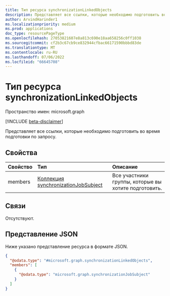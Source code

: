```yaml
---
title: Тип ресурса synchronizationLinkedObjects
description: Представляет все ссылки, которые необходимо подготовить во время подготовки по запросу.
author: ArvindHarinder1
ms.localizationpriority: medium
ms.prod: applications
doc_type: resourcePageType
ms.openlocfilehash: 27053821607e8a813c690e18aa658256c0ff1038
ms.sourcegitcommit: cf2b3c67cb9ce832944cfbac66171590bbbd83de
ms.translationtype: MT
ms.contentlocale: ru-RU
ms.lasthandoff: 07/06/2022
ms.locfileid: "66645708"
---
```

# <a name="synchronizationlinkedobjects-resource-type"></a>Тип ресурса synchronizationLinkedObjects

Пространство имен: microsoft.graph

[!INCLUDE [beta-disclaimer](../../includes/beta-disclaimer.md)]

Представляет все ссылки, которые необходимо подготовить во время подготовки по запросу.

## <a name="properties"></a>Свойства
|Свойство|Тип|Описание|
|:---|:---|:---|
|members|[Коллекция synchronizationJobSubject](../resources/synchronization-synchronizationjobsubject.md)|Все участники группы, которые вы хотите подготовить.|

## <a name="relationships"></a>Связи
Отсутствуют.

## <a name="json-representation"></a>Представление JSON
Ниже указано представление ресурса в формате JSON.
<!-- {
  "blockType": "resource",
  "@odata.type": "microsoft.graph.synchronizationLinkedObjects"
}
-->
``` json
{
  "@odata.type": "#microsoft.graph.synchronizationLinkedObjects",
  "members": [
    {
      "@odata.type": "microsoft.graph.synchronizationJobSubject"
    }
  ]
}
```
